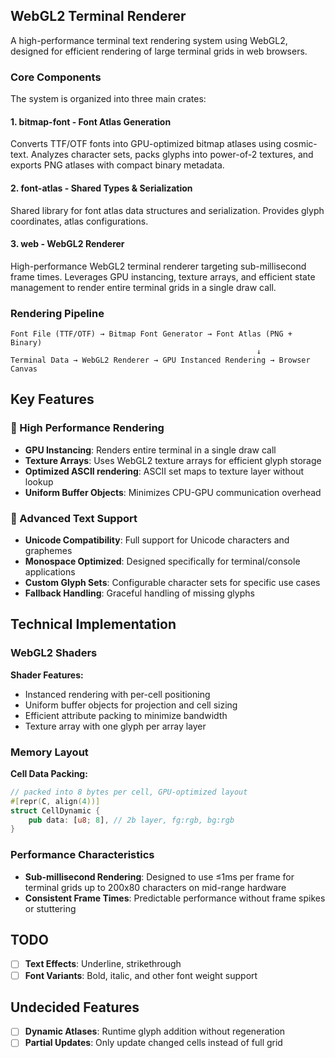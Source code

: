 ## WebGL2 Terminal Renderer

A high-performance terminal text rendering system using WebGL2, designed for efficient
rendering of large terminal grids in web browsers.


### Core Components

The system is organized into three main crates:

#### 1. **bitmap-font** - Font Atlas Generation
Converts TTF/OTF fonts into GPU-optimized bitmap atlases using cosmic-text. Analyzes
character sets, packs glyphs into power-of-2 textures, and exports PNG atlases with
compact binary metadata.

#### 2. **font-atlas** - Shared Types & Serialization
Shared library for font atlas data structures and serialization. Provides glyph coordinates,
atlas configurations.

#### 3. **web** - WebGL2 Renderer
High-performance WebGL2 terminal renderer targeting sub-millisecond frame times. Leverages GPU
instancing, texture arrays, and efficient state management to render entire terminal grids in
a single draw call.

### Rendering Pipeline

```
Font File (TTF/OTF) → Bitmap Font Generator → Font Atlas (PNG + Binary)
                                                       ↓
Terminal Data → WebGL2 Renderer → GPU Instanced Rendering → Browser Canvas
```

## Key Features

### 🚀 High Performance Rendering
- **GPU Instancing**: Renders entire terminal in a single draw call
- **Texture Arrays**: Uses WebGL2 texture arrays for efficient glyph storage
- **Optimized ASCII rendering**: ASCII set maps to texture layer without lookup
- **Uniform Buffer Objects**: Minimizes CPU-GPU communication overhead

### 📝 Advanced Text Support
- **Unicode Compatibility**: Full support for Unicode characters and graphemes
- **Monospace Optimized**: Designed specifically for terminal/console applications
- **Custom Glyph Sets**: Configurable character sets for specific use cases
- **Fallback Handling**: Graceful handling of missing glyphs

## Technical Implementation

### WebGL2 Shaders

**Shader Features:**
- Instanced rendering with per-cell positioning
- Uniform buffer objects for projection and cell sizing
- Efficient attribute packing to minimize bandwidth
- Texture array with one glyph per array layer

### Memory Layout

**Cell Data Packing:**
```rust
// packed into 8 bytes per cell, GPU-optimized layout
#[repr(C, align(4))]
struct CellDynamic {
    pub data: [u8; 8], // 2b layer, fg:rgb, bg:rgb
}
```

### Performance Characteristics
- **Sub-millisecond Rendering**: Designed to use ≤1ms per frame for terminal grids up to 200x80 characters on
                                 mid-range hardware
- **Consistent Frame Times**: Predictable performance without frame spikes or stuttering

## TODO
- [ ] **Text Effects**: Underline, strikethrough
- [ ] **Font Variants**: Bold, italic, and other font weight support
  
## Undecided Features
- [ ] **Dynamic Atlases**: Runtime glyph addition without regeneration
- [ ] **Partial Updates**: Only update changed cells instead of full grid
